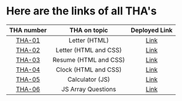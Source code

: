 # Here are the links of all THA's



| THA number               | THA on topic                  | Deployed Link                                                     |
| :----------------------: | :---------------------------: | :---------------------------------------------------------------: |
| [THA-01](./THA-01)       | Letter (HTML)                 | [Link](https://n9shant.github.io/Devsnest-Frontend-THA/THA-01/)   |
| [THA-02](./THA-02)       | Letter (HTML and CSS)         | [Link](https://n9shant.github.io/Devsnest-Frontend-THA/THA-02/)   |
| [THA-03](./THA-03)       | Resume (HTML and CSS)         | [Link](https://n9shant.github.io/Devsnest-Frontend-THA/THA-03/)   |
| [THA-04](./THA-04)       | Clock (HTML and CSS)          | [Link](https://n9shant.github.io/Devsnest-Frontend-THA/THA-04/)   |
| [THA-05](./THA-05)       | Calculator (JS)               | [Link](https://n9shant.github.io/Devsnest-Frontend-THA/THA-05/)   |
| [THA-06](./THA-06)       | JS Array Questions            | [Link](https://n9shant.github.io/Devsnest-Frontend-THA/THA-06/)   |
